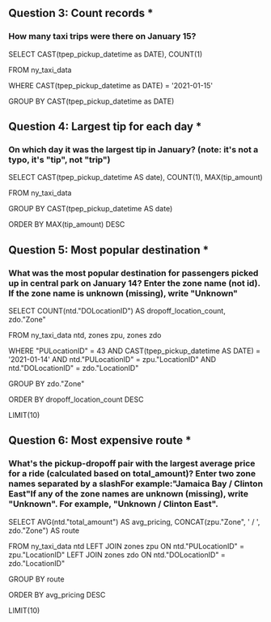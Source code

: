 
## Question 3: Count records *
### How many taxi trips were there on January 15?

SELECT 
    CAST(tpep_pickup_datetime as DATE), 
    COUNT(1)

FROM 
    ny_taxi_data

WHERE 
    CAST(tpep_pickup_datetime as DATE) = '2021-01-15' 

GROUP BY 
    CAST(tpep_pickup_datetime as DATE)


## Question 4: Largest tip for each day *
### On which day it was the largest tip in January? (note: it's not a typo, it's "tip", not "trip")

SELECT 
	CAST(tpep_pickup_datetime AS date), 
	COUNT(1), 
	MAX(tip_amount)

FROM 
	ny_taxi_data

GROUP BY 
	CAST(tpep_pickup_datetime AS date)

ORDER BY 
	MAX(tip_amount) DESC


## Question 5: Most popular destination *
### What was the most popular destination for passengers picked up in central park on January 14? Enter the zone name (not id). If the zone name is unknown (missing), write "Unknown"

SELECT
	COUNT(ntd."DOLocationID") AS dropoff_location_count,
	zdo."Zone"

FROM
	ny_taxi_data ntd,
	zones zpu,
	zones zdo

WHERE
	"PULocationID" = 43 AND 
	CAST(tpep_pickup_datetime AS DATE) = '2021-01-14' AND
	ntd."PULocationID" = zpu."LocationID" AND
	ntd."DOLocationID" = zdo."LocationID"

GROUP BY 
	zdo."Zone"

ORDER BY
	dropoff_location_count DESC

LIMIT(10)

## Question 6: Most expensive route *
### What's the pickup-dropoff pair with the largest average price for a ride (calculated based on total_amount)? Enter two zone names separated by a slashFor example:"Jamaica Bay / Clinton East"If any of the zone names are unknown (missing), write "Unknown". For example, "Unknown / Clinton East".

SELECT
	AVG(ntd."total_amount") AS avg_pricing,
	CONCAT(zpu."Zone", ' / ', zdo."Zone") AS route

FROM
	ny_taxi_data ntd LEFT JOIN 
	zones zpu ON 
	ntd."PULocationID" = zpu."LocationID" LEFT JOIN
	zones zdo ON 
	ntd."DOLocationID" = zdo."LocationID"

GROUP BY
	route

ORDER BY
	avg_pricing DESC

LIMIT(10)
